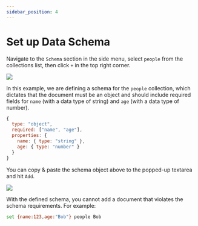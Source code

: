 ```yaml
---
sidebar_position: 4
---
```

# Set up Data Schema

Navigate to the `Schema` section in the side menu, select `people` from the collections list, then click `+` in the top right corner.

![](/img/quick-start-3.png)

In this example, we are defining a schema for the `people` collection, which dictates that the document must be an object and should include required fields for `name` (with a data type of string) and `age` (with a data type of number).

```javascript
{
  type: "object",
  required: ["name", "age"],
  properties: {
    name: { type: "string" },
    age: { type: "number" }
  }
}
```

You can copy & paste the schema object above to the popped-up textarea and hit `Add`.

![](/img/quick-start-4.png)

With the defined schema, you cannot add a document that violates the schema requirements. For example: 

```bash
set {name:123,age:"Bob"} people Bob
```

